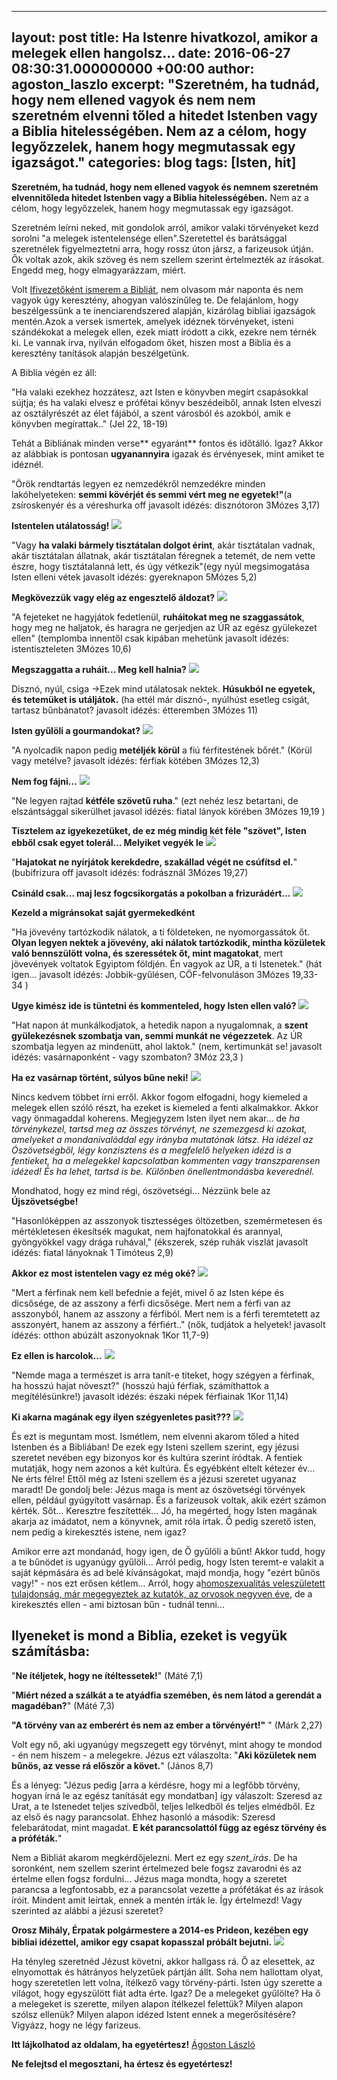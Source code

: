 ----
layout: post
title: Ha Istenre hivatkozol, amikor a melegek ellen hangolsz...
date: 2016-06-27 08:30:31.000000000 +00:00
author: agoston_laszlo
excerpt: "Szeretném, ha tudnád, hogy nem ellened vagyok és nem nem szeretném elvenni tőled a hitedet Istenben vagy a Biblia hitelességében. Nem az a célom, hogy legyőzzelek, hanem hogy megmutassak egy igazságot."
categories: blog
tags: [Isten, hit]
----

**Szeretném, ha tudnád, hogy nem ellened vagyok és nemnem szeretném elvennitőleda hitedet Istenben vagy a Biblia hitelességében.** Nem az a célom, hogy legyőzzelek, hanem hogy megmutassak egy igazságot.

Szeretném leírni neked, mit gondolok arról, amikor valaki törvényeket kezd sorolni "a melegek istentelensége ellen".Szeretettel és barátsággal szeretnélek figyelmeztetni arra, hogy rossz úton jársz, a farizeusok útján. Ők voltak azok, akik szöveg és nem szellem szerint értelmezték az írásokat. Engedd meg, hogy elmagyarázzam, miért.

Volt [Ifivezetőként ismerem a Bibliát](http://agostonlaszlo.hu/hu/blog/51-miert-nincs-isten-ha-van), nem olvasom már naponta és nem vagyok úgy keresztény, ahogyan valószínűleg te. De felajánlom, hogy beszélgessünk a te inenciarendszered alapján, kizárólag bibliai igazságok mentén.Azok a versek ismertek, amelyek idéznek törvényeket, isteni szándékokat a melegek ellen, ezek miatt íródott a cikk, ezekre nem térnék ki. Le vannak írva, nyilván elfogadom őket, hiszen most a Biblia és a keresztény tanítások alapján beszélgetünk.


A Biblia végén ez áll:

"Ha valaki ezekhez hozzátesz, azt Isten e könyvben megírt csapásokkal sújtja; és ha valaki elvesz e prófétai könyv beszédeiből, annak Isten elveszi az osztályrészét az élet fájából, a szent városból és azokból, amik e könyvben megírattak.." (Jel 22, 18-19)

Tehát a Bibliának minden verse** egyaránt** fontos és időtálló. Igaz? Akkor az alábbiak is pontosan **ugyanannyira** igazak és érvényesek, mint amiket te idéznél.

"Örök rendtartás legyen ez nemzedékről nemzedékre minden lakóhelyeteken: **semmi kövérjét és semmi vért meg ne egyetek!"**(a zsíroskenyér és a véreshurka off  javasolt idézés: disznótoron  3Mózes 3,17)

**Istentelen utálatosság!**
![]({{site.baseurl}}/images/disznotor.JPG)

"Vagy **ha valaki bármely tisztátalan dolgot érint**, akár tisztátalan vadnak, akár tisztátalan állatnak, akár tisztátalan féregnek a tetemét, de nem vette észre, hogy tisztátalanná lett, és úgy vétkezik"(egy nyúl megsimogatása Isten elleni vétek  javasolt idézés: gyereknapon  5Mózes 5,2)

**Megkövezzük vagy elég az engesztelő áldozat?**
![]({{site.baseurl}}/images/nyuszi.jpg)

"A fejeteket ne hagyjátok fedetlenül, **ruháitokat meg ne szaggassátok**, hogy meg ne haljatok, és haragra ne gerjedjen az ÚR az egész gyülekezet ellen" (templomba innentől csak kipában mehetünk javasolt idézés: istentiszteleten  3Mózes 10,6)

**Megszaggatta a ruháit... Meg kell halnia?**
![]({{site.baseurl}}/images/szakadt.jpg)

Disznó, nyúl, csiga -&gt;Ezek mind utálatosak nektek. **Húsukból ne egyetek, és tetemüket is utáljátok.** (ha ettél már disznó-, nyúlhúst esetleg csigát, tartasz bűnbánatot?  javasolt idézés: étteremben  3Mózes 11)

**Isten gyűlöli a gourmandokat?**
![]({{site.baseurl}}/images/csiga.JPG)

"A nyolcadik napon pedig **metéljék körül** a fiú férfitestének bőrét." (Körül vagy metélve?  javasolt idézés: férfiak kötében  3Mózes 12,3)

**Nem fog fájni...**
![]({{site.baseurl}}/images/korulmeteles.jpg)

"Ne legyen rajtad **kétféle szövetű ruha**." (ezt nehéz lesz betartani, de elszántsággal sikerülhet  javasol idézés: fiatal lányok körében  3Mózes 19,19 )

**Tisztelem az igyekezetüket, de ez még mindig két féle "szövet", Isten ebből csak egyet tolerál... Melyiket vegyék le**
![]({{site.baseurl}}/images/esokabat.jpg)

"**Hajatokat ne nyírjátok kerekdedre, szakállad végét ne csúfítsd el.**" (bubifrizura off  javasolt idézés: fodrásznál  3Mózes 19,27)

**Csináld csak... maj lesz fogcsikorgatás a pokolban a frizurádért...**
![]({{site.baseurl}}/images/haj.jpg)

**Kezeld a migránsokat saját gyermekedként**

"Ha jövevény tartózkodik nálatok, a ti földeteken, ne nyomorgassátok őt. **Olyan legyen nektek a jövevény, aki nálatok tartózkodik, mintha közületek való bennszülött volna, és szeressétek őt, mint magatokat**, mert jövevények voltatok Egyiptom földjén. Én vagyok az ÚR, a ti Istenetek." (hát igen...  javasolt idézés: Jobbik-gyűlésen, CÖF-felvonuláson  3Mózes 19,33-34 )

**Ugye kimész ide is tüntetni és kommenteled, hogy Isten ellen való?**
![]({{site.baseurl}}/images/gyoda.JPG)

"Hat napon át munkálkodjatok, a hetedik napon a nyugalomnak, a **szent gyülekezésnek szombatja van, semmi munkát ne végezzetek**. Az ÚR szombatja legyen az mindenütt, ahol laktok." (nem, kertimunkát se!  javasolt idézés: vasárnaponként - vagy szombaton?  3Móz 23,3 )

**Ha ez vasárnap történt, súlyos bűne neki!**
![]({{site.baseurl}}/images/kertimunka.jpg)


Nincs kedvem többet írni erről. Akkor fogom elfogadni, hogy kiemeled a melegek ellen szóló részt, ha ezeket is kiemeled a fenti alkalmakkor. Akkor vagy önmagaddal koherens. Megjegyzem Isten ilyet nem akar... de _ha törvénykezel, tartsd meg az összes törvényt, ne szemezgesd ki azokat, amelyeket a mondanivalóddal egy irányba mutatónak látsz. Ha idézel az Ószövetségből, légy konzisztens és a megfelelő helyeken idézd is a fentieket, ha a melegekkel kapcsolatban kommenten vagy transzparensen idézed! És ha lehet, tartsd is be. Különben önellentmondásba keverednél._

Mondhatod, hogy ez mind régi, ószövetségi... Nézzünk bele az **Újszövetségbe!**

"Hasonlóképpen az asszonyok tisztességes öltözetben, szemérmetesen és mértékletesen ékesítsék magukat, nem hajfonatokkal és arannyal, gyöngyökkel vagy drága ruhával," (ékszerek, szép ruhák viszlát  javasolt idézés: fiatal lányoknak  1 Timóteus 2,9)

**Akkor ez most istentelen vagy ez még oké?**
![]({{site.baseurl}}/images/no.jpg)

"Mert a férfinak nem kell befednie a fejét, mivel ő az Isten képe és dicsősége, de az asszony a férfi dicsősége. Mert nem a férfi van az asszonyból, hanem az asszony a férfiból. Mert nem is a férfi teremtetett az asszonyért, hanem az asszony a férfiért.." (nők, tudjátok a helyetek!  javasolt idézés: otthon abúzált aszonyoknak  1Kor 11,7-9)

**Ez ellen is harcolok...**
![]({{site.baseurl}}/images/noferfi.JPG)

"Nemde maga a természet is arra tanít-e titeket, hogy szégyen a férfinak, ha hosszú hajat növeszt?" (hosszú hajú férfiak, számíthattok a megítélésünkre!)  javasolt idézés: északi népek férfiainak  1Kor 11,14)

**Ki akarna magának egy ilyen szégyenletes pasit???**
![]({{site.baseurl}}/images/hosszuhaj.JPG) 

És ezt is meguntam most. Ismétlem, nem elvenni akarom tőled a hited Istenben és a Bibliában! De ezek egy Isteni szellem szerint, egy jézusi szeretet nevében egy bizonyos kor és kultúra szerint íródtak. A fentiek mutatják, hogy nem azonos a két kultúra. És egyébként eltelt kétezer év... Ne érts félre! Ettől még az Isteni szellem és a jézusi szeretet ugyanaz maradt! De gondolj bele: Jézus maga is ment az ószövetségi törvények ellen, például gyúgyított vasárnap. És a farizeusok voltak, akik ezért számon kérték. Sőt... Keresztre feszítették... Jó, ha megérted, hogy Isten magának akarja az imádatot, nem a könyvnek, amit róla írtak. Ő pedig szerető isten, nem pedig a kirekesztés istene, nem igaz?

Amikor erre azt mondanád, hogy igen, de Ő gyűlöli a bűnt! Akkor tudd, hogy a te bűnödet is ugyanúgy gyűlöli... Arról pedig, hogy Isten teremt-e valakit a saját képmására és ad belé kívánságokat, majd mondja, hogy "ezért bűnös vagy!" - nos ezt erősen kétlem... Arról, hogy a[homoszexualitás veleszületett tulajdonság, már megegyeztek az kutatók, az orvosok negyven éve](http://index.hu/tudomany/2013/07/05/igy_lett_nem_betegseg_a_homoszexualitas/), de a kirekesztés ellen - ami biztosan bűn - tudnál tenni...

## Ilyeneket is mond a Biblia, ezeket is vegyük számításba:

"**Ne ítéljetek, hogy ne ítéltessetek!**" (Máté 7,1)

"**Miért nézed a szálkát a te atyádfia szemében, és nem látod a gerendát a magadéban?**" (Máté 7,3)

**"A törvény van az emberért és nem az ember a törvényért!"** " (Márk 2,27)

Volt egy nő, aki ugyanúgy megszegett egy törvényt, mint ahogy te mondod - én nem hiszem - a melegekre. Jézus ezt válaszolta: "**Aki közületek nem bűnös, az vesse rá először a követ.**" (János 8,7)

És a lényeg: "Jézus pedig [arra a kérdésre, hogy mi a legfőbb törvény, hogyan írná le az egész tanítását egy mondatban] így válaszolt: Szeresd az Urat, a te Istenedet teljes szívedből, teljes lelkedből és teljes elmédből. Ez az első és nagy parancsolat. Ehhez hasonló a második: Szeresd felebarátodat, mint magadat. **E két parancsolattól függ az egész törvény és a próféták.**"

Nem a Bibliát akarom megkérdőjelezni. Mert ez egy _szent_írás_. De ha soronként, nem szellem szerint értelmezed bele fogsz zavarodni és az értelme ellen fogsz fordulni... Jézus maga mondta, hogy a szeretet parancsa a legfontosabb, ez a parancsolat vezette a prófétákat és az írások íróit. Mindent amit leírtak, ennek a mentén írták le. Így értelmezd! Vagy szerinted az alábbi a jézusi szeretet?

**Orosz Mihály, Érpatak polgármestere a 2014-es Prideon, kezében egy bibliai idézettel, amikor egy csapat kopasszal próbált bejutni.**
![]({{site.baseurl}}/images/oroszm.JPG)

Ha tényleg szeretnéd Jézust követni, akkor hallgass rá. Ő az elesettek, az elnyomottak és hátrányos helyzetűek pártján állt. Soha nem hallottam olyat, hogy szeretetlen lett volna, ítélkező vagy törvény-párti.
Isten úgy szerette a világot, hogy egyszülött fiát adta érte. Igaz? De a melegeket gyűlölte? Ha ő a melegeket is szerette, milyen alapon ítélkezel felettük? Milyen alapon szólsz ellenük? Milyen alapon idézed Istent ennek a megerősítésére?
Vigyázz, hogy ne légy farizeus.

**Itt lájkolhatod az oldalam, ha egyetértesz!**
[Ágoston László](https://www.facebook.com/agostonlaszloartist) 

**Ne felejtsd el megosztani, ha értesz és egyetértesz!**

